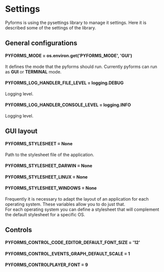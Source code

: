 # Settings

Pyforms is using the pysettings library to manage it settings.
Here it is described some of the settings of the library.






## General configurations

#### PYFORMS_MODE = os.environ.get('PYFORMS_MODE', 'GUI')

It defines the mode that the pyforms should run. Currently pyforms can run as **GUI** or **TERMINAL** mode.

#### PYFORMS_LOG_HANDLER_FILE_LEVEL = logging.DEBUG

Logging level.

#### PYFORMS_LOG_HANDLER_CONSOLE_LEVEL = logging.INFO

Logging level.

## GUI layout

#### PYFORMS_STYLESHEET = None

Path to the stylesheet file of the application.

#### PYFORMS_STYLESHEET_DARWIN = None
#### PYFORMS_STYLESHEET_LINUX = None
#### PYFORMS_STYLESHEET_WINDOWS = None

Frequently it is necessary to adapt the layout of an application for each operating system. These variables allow you to do just that.  
For each operating system you can define a stylesheet that will complement the default stylesheet for a specific OS.



## Controls

#### PYFORMS_CONTROL_CODE_EDITOR_DEFAULT_FONT_SIZE = '12'
#### PYFORMS_CONTROL_EVENTS_GRAPH_DEFAULT_SCALE = 1
#### PYFORMS_CONTROLPLAYER_FONT = 9


